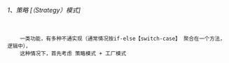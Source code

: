######  1、策略     [（Strategy）模式]


``` jql
 
    一类功能，有多种不通实现（通常情况按if-else【switch-case】 聚合在一个方法，逻辑中），
    这种情况下，首先考虑 策略模式 + 工厂模式

```